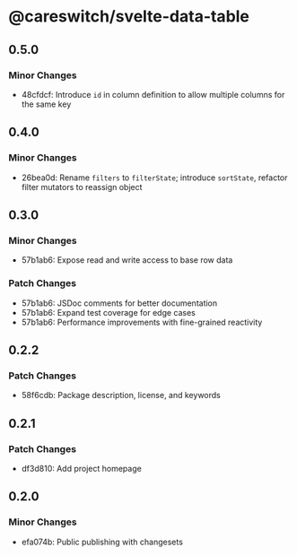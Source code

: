 # @careswitch/svelte-data-table

## 0.5.0

### Minor Changes

- 48cfdcf: Introduce `id` in column definition to allow multiple columns for the same key

## 0.4.0

### Minor Changes

- 26bea0d: Rename `filters` to `filterState`; introduce `sortState`, refactor filter mutators to reassign object

## 0.3.0

### Minor Changes

- 57b1ab6: Expose read and write access to base row data

### Patch Changes

- 57b1ab6: JSDoc comments for better documentation
- 57b1ab6: Expand test coverage for edge cases
- 57b1ab6: Performance improvements with fine-grained reactivity

## 0.2.2

### Patch Changes

- 58f6cdb: Package description, license, and keywords

## 0.2.1

### Patch Changes

- df3d810: Add project homepage

## 0.2.0

### Minor Changes

- efa074b: Public publishing with changesets
